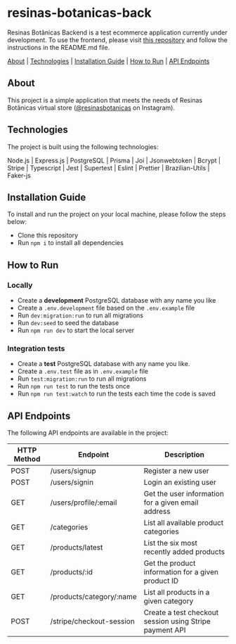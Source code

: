 # resinas-botanicas-back

Resinas Botânicas Backend is a test ecommerce application currently under development. To use the frontend, please visit [this repository](https://github.com/eumerme/resinas-botanicas-front) and follow the instructions in the README.md file.

[About](#about) |
[Technologies](#technologies) |
[Installation Guide](#installation-guide) |
[How to Run](#how-to-run) |
[API Endpoints](#api-endpoints)

## About

This project is a simple application that meets the needs of Resinas Botânicas virtual store ([@resinasbotanicas](https://www.instagram.com/resinasbotanicas/) on Instagram).

## Technologies

The project is built using the following technologies:

Node.js | Express.js | PostgreSQL | Prisma | Joi | Jsonwebtoken | Bcrypt | Stripe | Typescript | Jest | Supertest | Eslint | Prettier | Brazilian-Utils | Faker-js

## Installation Guide

To install and run the project on your local machine, please follow the steps below:

- Clone this repository
- Run `npm i` to install all dependencies

## How to Run

### Locally

- Create a **development** PostgreSQL database with any name you like
- Create a `.env.development` file based on the `.env.example` file
- Run `dev:migration:run` to run all migrations
- Run `dev:seed` to seed the database
- Run `npm run dev` to start the local server

### Integration tests

- Create a **test** PostgreSQL database with any name you like.
- Create a `.env.test` file as in `.env.example` file
- Run `test:migration:run` to run all migrations
- Run `npm run test` to run the tests once
- Run `npm run test:watch` to run the tests each time the code is saved

## API Endpoints

The following API endpoints are available in the project:

| HTTP Method | Endpoint                 | Description                                             |
| ----------- | ------------------------ | ------------------------------------------------------- |
| POST        | /users/signup            | Register a new user                                     |
| POST        | /users/signin            | Login an existing user                                  |
| GET         | /users/profile/:email    | Get the user information for a given email address      |
| GET         | /categories              | List all available product categories                   |
| GET         | /products/latest         | List the six most recently added products               |
| GET         | /products/:id            | Get the product information for a given product ID      |
| GET         | /products/category/:name | List all products in a given category                   |
| POST        | /stripe/checkout-session | Create a test checkout session using Stripe payment API |
